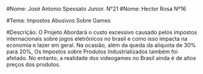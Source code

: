 #Nome: José Antonio Spessato Junior.  N°21  #Nome: Hector Rosa Nº16

#Tema: Impostos Abusivos Sobre Games

#Descrição: O Projeto Abordará o custo excessivo causado pelos impostos internacionais sobre jogos eletrõnicos  no brasil e como isso impacta na economia e lazer em geral. Na ocasião, além da queda da alíquota de 30% para 20%, Os Impostos sobre Produtos Industrializados também foi afetado. No entanto, a realidade dos videogames no Brasil ainda é de altos preços dos produtos.
